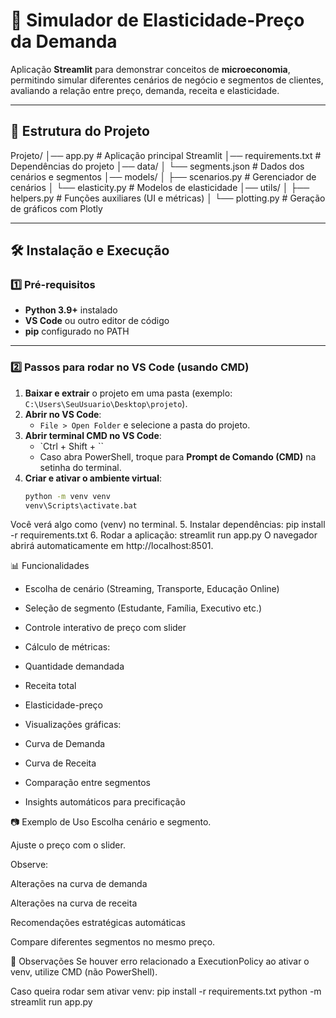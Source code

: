 # 🎯 Simulador de Elasticidade-Preço da Demanda

Aplicação **Streamlit** para demonstrar conceitos de **microeconomia**, permitindo simular diferentes cenários de negócio e segmentos de clientes, avaliando a relação entre preço, demanda, receita e elasticidade.

---

## 📂 Estrutura do Projeto

Projeto/
│── app.py # Aplicação principal Streamlit
│── requirements.txt # Dependências do projeto
│── data/
│ └── segments.json # Dados dos cenários e segmentos
│── models/
│ ├── scenarios.py # Gerenciador de cenários
│ └── elasticity.py # Modelos de elasticidade
│── utils/
│ ├── helpers.py # Funções auxiliares (UI e métricas)
│ └── plotting.py # Geração de gráficos com Plotly


---

## 🛠️ Instalação e Execução

### 1️⃣ Pré-requisitos
- **Python 3.9+** instalado  
- **VS Code** ou outro editor de código
- **pip** configurado no PATH

---

### 2️⃣ Passos para rodar no VS Code (usando CMD)

1. **Baixar e extrair** o projeto em uma pasta (exemplo: `C:\Users\SeuUsuario\Desktop\projeto`).
2. **Abrir no VS Code**:
   - `File > Open Folder` e selecione a pasta do projeto.
3. **Abrir terminal CMD no VS Code**:
   - `Ctrl + Shift + \``  
   - Caso abra PowerShell, troque para **Prompt de Comando (CMD)** na setinha do terminal.
4. **Criar e ativar o ambiente virtual**:
   ```cmd
   python -m venv venv
   venv\Scripts\activate.bat
Você verá algo como (venv) no terminal.
5. Instalar dependências:
pip install -r requirements.txt
6. Rodar a aplicação:
streamlit run app.py
O navegador abrirá automaticamente em http://localhost:8501.

📊 Funcionalidades
- Escolha de cenário (Streaming, Transporte, Educação Online)

- Seleção de segmento (Estudante, Família, Executivo etc.)

- Controle interativo de preço com slider

- Cálculo de métricas:

- Quantidade demandada

- Receita total

- Elasticidade-preço

- Visualizações gráficas:

- Curva de Demanda

- Curva de Receita

- Comparação entre segmentos

- Insights automáticos para precificação

📷 Exemplo de Uso
Escolha cenário e segmento.

Ajuste o preço com o slider.

Observe:

Alterações na curva de demanda

Alterações na curva de receita

Recomendações estratégicas automáticas

Compare diferentes segmentos no mesmo preço.

📌 Observações
Se houver erro relacionado a ExecutionPolicy ao ativar o venv, utilize CMD (não PowerShell).

Caso queira rodar sem ativar venv:
pip install -r requirements.txt
python -m streamlit run app.py

